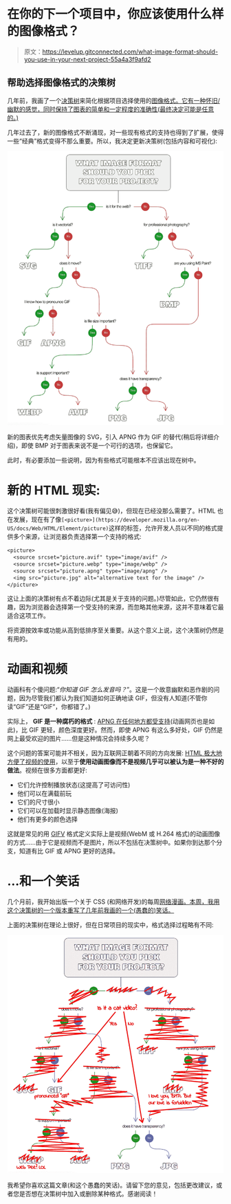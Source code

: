# 在你的下一个项目中，你应该使用什么样的图像格式？

> 原文：<https://levelup.gitconnected.com/what-image-format-should-you-use-in-your-next-project-55a4a3f9afd2>

## 帮助选择图像格式的决策树

几年前，我画了一个[决策树](https://en.wikipedia.org/wiki/Decision_tree)来简化根据项目选择使用的[图像格式。它有一种怀旧/幽默的感觉，同时保持了图表的简单和一定程度的准确性(最终决定可能是任意的。)](https://alvaromontoro.com/blog/67956/file-format-decision-tree)

几年过去了，新的图像格式不断涌现，对一些现有格式的支持也得到了扩展，使得一些“经典”格式变得不那么重要。所以，我决定更新决策树(包括内容和可视化):

![](img/283de30d15a5527ef035e9add43ef5a6.png)

新的图表优先考虑矢量图像的 SVG，引入 APNG 作为 GIF 的替代(稍后将详细介绍)，即使 BMP 对于图表来说不是一个可行的选项，也保留它。

此时，有必要添加一些说明，因为有些格式可能根本不应该出现在树中。

# 新的 HTML 现实:

这个决策树可能很刺激很好看(我有偏见😅)，但现在已经没那么需要了。HTML 也在发展，现在有了像`[<picture>](https://developer.mozilla.org/en-US/docs/Web/HTML/Element/picture)`这样的标签，允许开发人员以不同的格式提供多个来源，让浏览器负责选择第一个支持的格式:

```
<picture>
  <source srcset="picture.avif" type="image/avif" />
  <source srcset="picture.webp" type="image/webp" />
  <source srcset="picture.apng" type="image/apng" />
  <img src="picture.jpg" alt="alternative text for the image" />
</picture>
```

这让上面的决策树有点不着边际(尤其是关于支持的问题。)尽管如此，它仍然很有趣，因为浏览器会选择第一个受支持的来源，而忽略其他来源，这并不意味着它最适合这项工作。

将资源按效率或功能从高到低排序至关重要。从这个意义上说，这个决策树仍然是有用的。

# 动画和视频

动画科有个傻问题:“*你知道 GIF 怎么发音吗？*”。这是一个故意幽默和恶作剧的问题，因为尽管我们都认为我们知道如何正确地读 GIF，但没有人知道(不管你读“GIF”还是“GIF”，你都错了。)

实际上， **GIF 是一种腐朽的格式** : [APNG 在任何地方都受支持](https://caniuse.com/?search=apng)(动画网页也是如此)，比 GIF 更轻，颜色深度更好。然而，即使 APNG 有这么多好处，GIF 仍然是网上最受欢迎的图片……但是这种情况会持续多久呢？

这个问题的答案可能并不相关，因为互联网正朝着不同的方向发展: [HTML 极大地方便了视频的使用](https://developer.mozilla.org/en-US/docs/Web/HTML/Element/video)，以至于**使用动画图像而不是视频几乎可以被认为是一种不好的做法**。视频在很多方面都更好:

*   它们允许控制播放状态(这提高了可访问性)
*   他们可以在满载前玩
*   它们的尺寸很小
*   它们可以在加载时显示静态图像(海报)
*   他们有更多的颜色选择

这就是常见的用 [GIFV](https://www.computerhope.com/jargon/g/gifv.htm) 格式定义实际上是视频(WebM 或 H.264 格式)的动画图像的方式……由于它是视频而不是图片，所以不包括在决策树中。如果你到达那个分支，知道有比 GIF 或 APNG 更好的选择。

# …和一个笑话

几个月前，我开始出版一个关于 CSS (和网络开发)的每周[网络漫画。本周，我用这个决策树的一个版本重写了几年前我画的一个(愚蠢的)笑话。](https://comicss.art/)

上面的决策树在理论上很好，但在日常项目的现实中，格式选择过程略有不同:

![](img/f1e8fc6b758a21aae68b851f31bd903f.png)

我希望你喜欢这篇文章(和这个愚蠢的笑话)。请留下您的意见，包括更改建议，或者您是否想在决策树中加入或删除某种格式。感谢阅读！